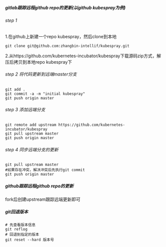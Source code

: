 ##### gitlab跟踪远程github repo的更新(以github kubespray为例)
###### step 1
1.在github上新建一个repo kubespray，然后clone到本地
```
git clone git@github.com:zhangbin-intellif/kubespray.git
```
2.从https://github.com/kubernetes-incubator/kubespray下载源码zip方式，解压后拷贝到本地repo kubespray下

###### step 2 将代码更新到远端master分支
```
git add .
git commit -a -m "initial kubespray"
git push origin master
```
###### step 3 添加远端分支
```
git remote add upstream https://github.com/kubernetes-incubator/kubespray
git pull upstream master
git push origin master
```

###### step 4 同步远端分支的更新
```
git pull upstream master
#如果存在冲突，解决冲突后先执行git commit
git push origin master
```
##### github跟踪远程github repo的更新
fork后创建upstream跟踪远端更新即可

##### git回退版本
```
# 先查看版本信息
git reflog
# 回退到指定的版本
git reset --hard 版本号
```

